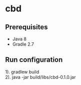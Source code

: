 # cbd


<h2>Prerequisites</h2>

<ul>
  <li>Java 8</li>
  <li>Gradle 2.7</li>
</ul>

<h2>Run configuration </h2>

1). gradlew build
<br/>
2). java -jar build/libs/cbd-0.1.0.jar
